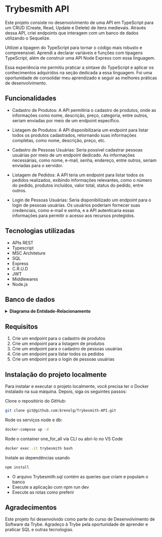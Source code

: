 # Trybesmith API
Este projeto consiste no desenvolvimento de uma API em TypeScript para um CRUD (Create, Read, Update e Delete) de itens medievais. Através dessa API, criei endpoints que interagem com um banco de dados utilizando o Sequelize.

Utilizei a tipagem do TypeScript para tornar o código mais robusto e compreensível. Aprendi a declarar variáveis e funções com tipagens TypeScript, além de construir uma API Node Express com essa linguagem.

Essa experiência me permitiu praticar a sintaxe do TypeScript e aplicar os conhecimentos adquiridos na seção dedicada a essa linguagem. Foi uma oportunidade de consolidar meu aprendizado e seguir as melhores práticas de desenvolvimento.

## Funcionalidades

- Cadastro de Produtos: A API permitiria o cadastro de produtos, onde as informações como nome, descrição, preço, categoria, entre outros, seriam enviadas por meio de um endpoint específico.

- Listagem de Produtos: A API disponibilizaria um endpoint para listar todos os produtos cadastrados, retornando suas informações completas, como nome, descrição, preço, etc.

- Cadastro de Pessoas Usuárias: Seria possível cadastrar pessoas usuárias por meio de um endpoint dedicado. As informações necessárias, como nome, e-mail, senha, endereço, entre outros, seriam enviadas para o servidor.

- Listagem de Pedidos: A API teria um endpoint para listar todos os pedidos realizados, exibindo informações relevantes, como o número do pedido, produtos incluídos, valor total, status do pedido, entre outros.

- Login de Pessoas Usuárias: Seria disponibilizado um endpoint para o login de pessoas usuárias. Os usuários poderiam fornecer suas credenciais, como e-mail e senha, e a API autenticaria essas informações para permitir o acesso aos recursos protegidos.

## Tecnologias utilizadas
- APIs REST
- Typescript
- MSC Architeture
- SQL
- Express
- C.R.U.D
- JWT
- Middlewares
- Node.js

## Banco de dados
<details close>
    <summary><strong> Diagrama de Entidade-Relacionamento</strong></summary>
<img src='./trybesmith.png'>
</details>

## Requisitos

1. Crie um endpoint para o cadastro de produtos
2. Crie um endpoint para a listagem de produtos
3. Crie um endpoint para o cadastro de pessoas usuárias
4. Crie um endpoint para listar todos os pedidos
5. Crie um endpoint para o login de pessoas usuárias

</details>

## Instalação do projeto localmente

Para instalar e executar o projeto localmente, você precisa ter o Docker instalado na sua máquina. Depois, siga os seguintes passos:

Clone o repositório do GitHub:
```bash
git clone git@github.com:brenolg/Trybesmith-API.git
```
Rode os serviços node e db:
```bash
docker-compose up -d
```
Rode o container one_for_all via CLI ou abri-lo no VS Code
```bash
docker exec -it trybesmith bash
```
  Instale as dependências usando
```bash
npm install
```
- O arquivo Trybesmith.sql contém as queries que criam e populam o banco 
- Execute a aplicação com npm run dev
- Execute as rotas como preferir

## Agradecimentos
Este projeto foi desenvolvido como parte do curso de Desenvolvimento de Software da Trybe. Agradeço à Trybe pela oportunidade de aprender e praticar SQL e outras tecnologias.
